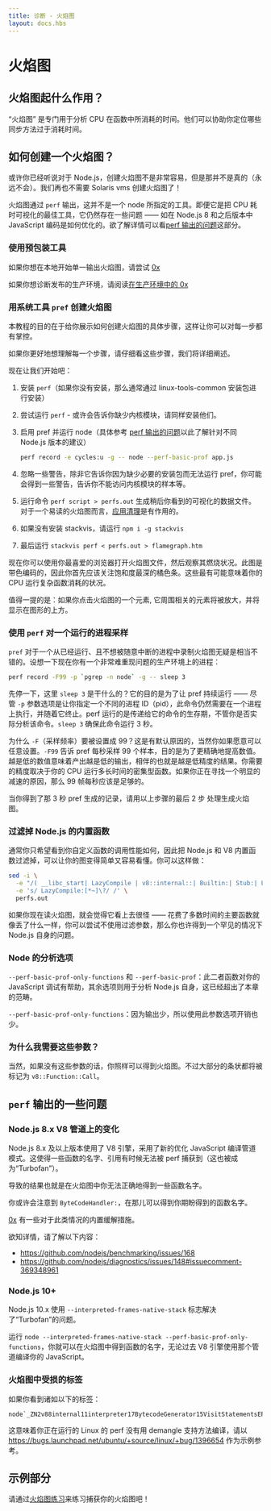 ```yaml
---
title: 诊断 - 火焰图
layout: docs.hbs
---
```


# 火焰图

## 火焰图起什么作用？

“火焰图” 是专门用于分析 CPU 在函数中所消耗的时间。他们可以协助你定位哪些同步方法过于消耗时间。

## 如何创建一个火焰图？

或许你已经听说对于 Node.js，创建火焰图不是非常容易，但是那并不是真的（永远不会）。我们再也不需要 Solaris vms 创建火焰图了！

火焰图通过 `perf` 输出，这并不是一个 node 所指定的工具。即便它是把 CPU 耗时可视化的最佳工具，它仍然存在一些问题 —— 如在 Node.js 8 和之后版本中 JavaScript 编码是如何优化的。欲了解详情可以看[perf 输出的问题](#perf-output-issues)这部分。

### 使用预包装工具

如果你想在本地开始单一输出火焰图，请尝试 [0x](https://www.npmjs.com/package/0x)

如果你想诊断发布的生产环境，请阅读[在生产环境中的 0x](https://github.com/davidmarkclements/0x/blob/master/docs/production-servers.md)

### 用系统工具 `pref` 创建火焰图

本教程的目的在于给你展示如何创建火焰图的具体步骤，这样让你可以对每一步都有掌控。

如果你更好地想理解每一个步骤，请仔细看这些步骤，我们将详细阐述。

现在让我们开始吧：

1. 安装 `perf`（如果你没有安装，那么通常通过 linux-tools-common 安装包进行安装）
2. 尝试运行 `perf` - 或许会告诉你缺少内核模块，请同样安装他们。
3. 启用 pref 并运行 node（具体参考 [perf 输出的问题](#perf-output-issues)以此了解针对不同 Node.js 版本的建议）

    ```bash
    perf record -e cycles:u -g -- node --perf-basic-prof app.js
    ```

4. 忽略一些警告，除非它告诉你因为缺少必要的安装包而无法运行 pref，你可能会得到一些警告，告诉你不能访问内核模块的样本等。
5. 运行命令 `perf script > perfs.out` 生成稍后你看到的可视化的数据文件。对于一个易读的火焰图而言，[应用清理](#filtering-out-node-internal-functions)是有作用的。
6. 如果没有安装 stackvis，请运行 `npm i -g stackvis`
7. 最后运行 `stackvis perf < perfs.out > flamegraph.htm`

现在你可以使用你最喜爱的浏览器打开火焰图文件，然后观察其燃烧状况。此图是带色编码的，因此你首先应该关注饱和度最深的橘色条。这些最有可能意味着你的 CPU 运行复杂函数消耗的状况。

值得一提的是：如果你点击火焰图的一个元素, 它周围相关的元素将被放大，并将显示在图形的上方。

### 使用 `perf` 对一个运行的进程采样

`pref` 对于一个从已经运行、且不想被随意中断的进程中录制火焰图无疑是相当不错的。设想一下现在你有一个非常难重现问题的生产环境上的进程：

```bash
perf record -F99 -p `pgrep -n node` -g -- sleep 3
```

先停一下，这里 `sleep 3` 是干什么的？它的目的是为了让 pref 持续运行 —— 尽管 `-p` 参数选项是让你指定一个不同的进程 ID（pid），此命令仍然需要在一个进程上执行，并随着它终止。perf 运行的是传递给它的命令的生存期，不管你是否实际分析该命令。`sleep 3` 确保此命令运行 3 秒。

为什么 `-F`（采样频率）要被设置成 99？这是有默认原因的，当然你如果愿意可以任意设置。`-F99` 告诉 pref 每秒采样 99 个样本，目的是为了更精确地提高数值。越是低的数值意味着产出越是低的输出，相伴的也就是越是低精度的结果。你需要的精度取决于你的 CPU 运行多长时间的密集型函数。如果你正在寻找一个明显的减速的原因，那么 99 帧每秒应该是足够的。

当你得到了那 3 秒 pref 生成的记录，请用以上步骤的最后 2 步 处理生成火焰图。

### 过滤掉 Node.js 的内置函数

通常你只希望看到你自定义函数的调用性能如何，因此把 Node.js 和 V8 内置函数过滤掉，可以让你的图变得简单又容易看懂。你可以这样做：

```bash
sed -i \
  -e "/( __libc_start| LazyCompile | v8::internal::| Builtin:| Stub:| LoadIC:|\[unknown\]| LoadPolymorphicIC:)/d" \
  -e 's/ LazyCompile:[*~]\?/ /' \
  perfs.out
```

如果你现在读火焰图，就会觉得它看上去很怪 —— 花费了多数时间的主要函数就像丢了什么一样，你可以尝试不使用过滤参数，那么你也许得到一个罕见的情况下 Node.js 自身的问题。

### Node 的分析选项

`--perf-basic-prof-only-functions` 和 `--perf-basic-prof`：此二者函数对你的 JavaScript 调试有帮助，其余选项则用于分析 Node.js 自身，这已经超出了本章的范畴。

`--perf-basic-prof-only-functions`：因为输出少，所以使用此参数选项开销也少。

### 为什么我需要这些参数？

当然，如果没有这些参数的话，你照样可以得到火焰图。不过大部分的条状都将被标记为 `v8::Function::Call`。

## `perf` 输出的一些问题

### Node.js 8.x V8 管道上的变化

Node.js 8.x 及以上版本使用了 V8 引擎，采用了新的优化 JavaScript 编译管道模式。这使得一些函数的名字、引用有时候无法被 perf 捕获到（这也被成为“Turbofan”）。

导致的结果也就是在火焰图中你无法正确地得到一些函数名字。

你或许会注意到 `ByteCodeHandler:`，在那儿可以得到你期盼得到的函数名字。

[0x](https://www.npmjs.com/package/0x) 有一些对于此类情况的内置缓解措施。

欲知详情，请了解以下内容：

* https://github.com/nodejs/benchmarking/issues/168
* https://github.com/nodejs/diagnostics/issues/148#issuecomment-369348961

### Node.js 10+

Node.js 10.x 使用 `--interpreted-frames-native-stack` 标志解决了“Turbofan”的问题。

运行 `node --interpreted-frames-native-stack --perf-basic-prof-only-functions`，你就可以在火焰图中得到函数的名字，无论过去 V8 引擎使用那个管道编译你的 JavaScript。

### 火焰图中受损的标签

如果你看到诸如以下的标签：

```
node`_ZN2v88internal11interpreter17BytecodeGenerator15VisitStatementsEPNS0_8ZoneListIPNS0_9StatementEEE
```

这意味着你正在运行的 Linux 的 perf 没有用 demangle 支持方法编译，请以 https://bugs.launchpad.net/ubuntu/+source/linux/+bug/1396654 作为示例参考。

## 示例部分

请通过[火焰图练习](https://github.com/naugtur/node-example-flamegraph)来练习捕获你的火焰图吧！
